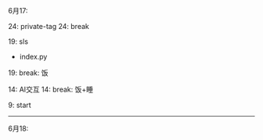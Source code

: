 
6月17:

24: private-tag
24: break

19: sls
- index.py

19: break: 饭

14: AI交互
14: break: 饭+睡

9: start

---

6月18:



<!--



24: break

19: break: 饭

14: break: 饭+睡

9: start

sls
wiki
3d

-->
